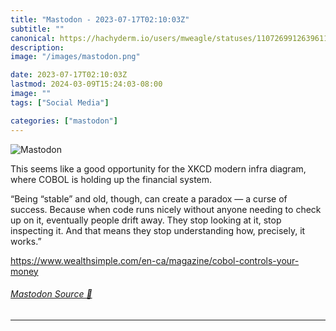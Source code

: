 ```yaml
---
title: "Mastodon - 2023-07-17T02:10:03Z"
subtitle: ""
canonical: https://hachyderm.io/users/mweagle/statuses/110726991263961188
description:
image: "/images/mastodon.png"

date: 2023-07-17T02:10:03Z
lastmod: 2024-03-09T15:24:03-08:00
image: ""
tags: ["Social Media"]

categories: ["mastodon"]
---
```

![Mastodon](/images/mastodon.png)

<p>This seems like a good opportunity for the XKCD modern infra diagram, where COBOL is holding up the financial system. </p><p>“Being “stable” and old, though, can create a paradox — a curse of success. Because when code runs nicely without anyone needing to check up on it, eventually people drift away. They stop looking at it, stop inspecting it. And that means they stop understanding how, precisely, it works.”</p><p><a href="https://www.wealthsimple.com/en-ca/magazine/cobol-controls-your-money" target="_blank" rel="nofollow noopener noreferrer" translate="no"><span class="invisible">https://www.</span><span class="ellipsis">wealthsimple.com/en-ca/magazin</span><span class="invisible">e/cobol-controls-your-money</span></a></p>


###### [Mastodon Source 🐘](https://hachyderm.io/@mweagle/110726991263961188)

___
